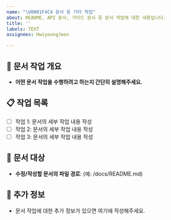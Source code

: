 ```yaml
---
name: "\U0001F4C4 문서 등 기타 작업"
about: README, API 문서, 가이드 문서 등 문서 작업에 대한 내용입니다.
title: ''
labels: TEXT
assignees: HwiyoungJeon

---
```


## 📘 문서 작업 개요
- **어떤 문서 작업을 수행하려고 하는지 간단히 설명해주세요.**

## 📋 작업 목록
- [ ] 작업 1: 문서의 세부 작업 내용 작성
- [ ] 작업 2: 문서의 세부 작업 내용 작성
- [ ] 작업 3: 문서의 세부 작업 내용 작성

## 📘 문서 대상
- **수정/작성할 문서의 파일 경로**: (예: /docs/README.md)

## 📝 추가 정보
- 문서 작업에 대한 추가 정보가 있으면 여기에 작성해주세요.

